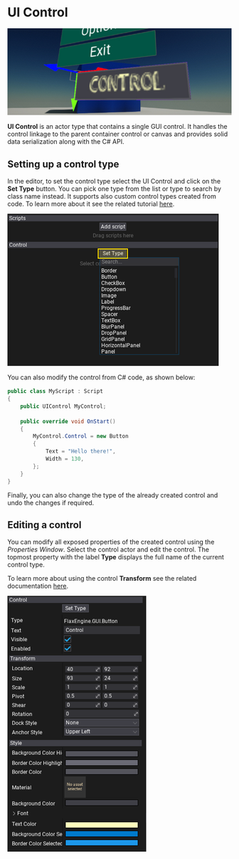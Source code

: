 # UI Control

![UI Control](media/title.jpg)

**UI Control** is an actor type that contains a single GUI control. It handles the control linkage to the parent container control or canvas and provides solid data serialization along with the C# API.

## Setting up a control type

In the editor, to set the control type select the UI Control and click on the **Set Type** button. You can pick one type from the list or type to search by class name instead. It supports also custom control types created from code. To learn more about it see the related tutorial [here](../tutorials/create-custom-control.md).

![Set Type](media/set-type.png)

You can also modify the control from C# code, as shown below:

```cs
public class MyScript : Script
{
	public UIControl MyControl;

	public override void OnStart()
	{
		MyControl.Control = new Button
		{
			Text = "Hello there!",
			Width = 130,
		};
	}
}
```

Finally, you can also change the type of the already created control and undo the changes if required.

## Editing a control

You can modify all exposed properties of the created control using the *Properties Window*. Select the control actor and edit the control. The topmost property with the label **Type** displays the full name of the current control type.

To learn more about using the control **Transform** see the related documentation [here](transform.md).

![Properties](media/properties.png)


